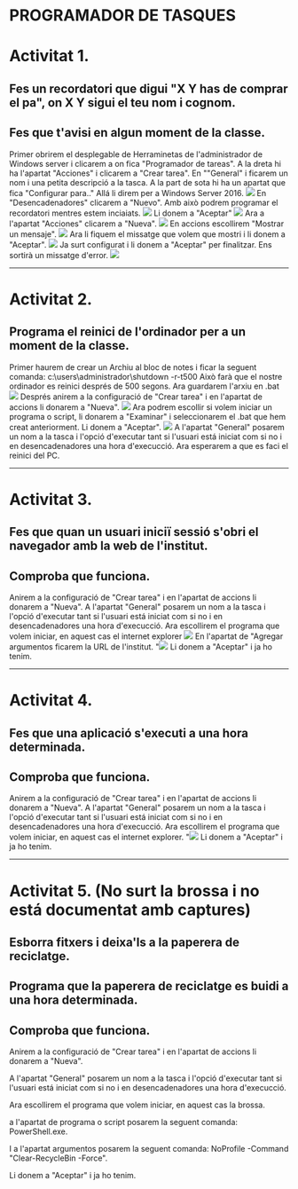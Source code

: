 #  PROGRAMADOR DE TASQUES

# Activitat 1.
## Fes un recordatori que digui "X Y has de comprar el pa", on X Y sigui el teu nom i cognom.
## Fes que t'avisi en algun moment de la classe.

Primer obrirem el desplegable de Herraminetas de l'administrador de Windows server i clicarem a on fica "Programador de tareas".
A la dreta hi ha l'apartat "Acciones" i clicarem a "Crear tarea".
En ""General" i ficarem un nom i una petita descripció a la tasca. A la part de sota hi ha un apartat que fica "Configurar para.." 
Allá li direm per a Windows Server 2016.
![ ](5.png)
En "Desencadenadores" clicarem a "Nuevo". Amb això podrem programar el recordatori mentres estem inciaiats. 
![ ](11.png)
Li donem a "Aceptar"
![ ](12.png)
Ara a l'apartat "Acciones" clicarem a "Nueva".
![ ](13.png)
En accions escollirem "Mostrar un mensaje".
![ ](14.png)
Ara li fiquem el missatge que volem que mostri i li donem a "Aceptar".
![ ](15.png)
Ja surt configurat i li donem a "Aceptar" per finalitzar. 
Ens sortirà un missatge d'error. 
![ ](8.png)

-------------------------------------------------------------------------------------------------------------------------------------
# Activitat 2.
## Programa el reinici de l'ordinador per a un moment de la classe.

Primer haurem de crear un Archiu al bloc de notes i ficar la seguent comanda: 
    c:\users\administrador\shutdown -r-t500
Això farà que el nostre ordinador es reinici després de 500 segons. 
Ara guardarem l'arxiu en .bat
![ ](7.png)
Després anirem a la configuració de "Crear tarea" i en l'apartat de accions li donarem a "Nueva". 
![ ](5.png)
Ara podrem escollir si volem iniciar un programa o script, li donarem a "Examinar" i seleccionarem el .bat que hem creat anteriorment. Li donem a "Aceptar".
![ ](1.png)
A l'apartat "General" posarem un nom a la tasca i l'opció d'executar tant si l'usuari está iniciat com si no i en desencadenadores una hora d'execucció. 
Ara esperarem a que es faci el reinici del PC. 

-------------------------------------------------------------------------------------------------------------------------------------
# Activitat 3.
## Fes que quan un usuari iniciï sessió s'obri el navegador amb la web de l'institut.
## Comproba que funciona.

Anirem a la configuració de "Crear tarea" i en l'apartat de accions li donarem a "Nueva". 
A l'apartat "General" posarem un nom a la tasca i l'opció d'executar tant si l'usuari está iniciat com si no i en desencadenadores una hora d'execucció. 
Ara escollirem el programa que volem iniciar, en aquest cas el internet explorer
![ ](1.png)
En l'apartat de "Agregar argumentos ficarem la URL de l'institut.
"![ ](2.png)
Li donem a "Aceptar" i ja ho tenim. 

-------------------------------------------------------------------------------------------------------------------------------------
# Activitat 4.
## Fes que una aplicació s'executi a una hora determinada.
## Comproba que funciona.

Anirem a la configuració de "Crear tarea" i en l'apartat de accions li donarem a "Nueva". 
A l'apartat "General" posarem un nom a la tasca i l'opció d'executar tant si l'usuari está iniciat com si no i en desencadenadores una hora d'execucció. 
Ara escollirem el programa que volem iniciar, en aquest cas el internet explorer.
"![ ](1.png)
Li donem a "Aceptar" i ja ho tenim. 

-------------------------------------------------------------------------------------------------------------------------------------
# Activitat 5. (No surt la brossa i no está documentat amb captures)
## Esborra fitxers i deixa'ls a la paperera de reciclatge.
## Programa que la paperera de reciclatge es buidi a una hora determinada.
## Comproba que funciona.

Anirem a la configuració de "Crear tarea" i en l'apartat de accions li donarem a "Nueva". 

A l'apartat "General" posarem un nom a la tasca i l'opció d'executar tant si l'usuari está iniciat com si no i en desencadenadores una hora d'execucció. 

Ara escollirem el programa que volem iniciar, en aquest cas la brossa.

a l'apartat de programa o script posarem la seguent comanda:
    PowerShell.exe.
    
I a l'apartat argumentos posarem la seguent comanda:
    NoProfile -Command "Clear-RecycleBin -Force".
    
Li donem a "Aceptar" i ja ho tenim. 

